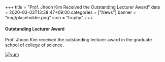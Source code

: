 +++
title = "Prof. Jhoon Kim Received the Outstanding Lecturer Award"
date = 2020-03-03T13:38:47+09:00
categories = ["News"]
banner = "img/placeholder.png"
icon = "trophy"
+++

<!--more-->

#### Outstanding Lecturer Award
Prof. Jhoon Kim received the outstanding lecturer award in the graduate school of college of science.
<br>

[![yum](../../../../../img/people/jhoonkim.jpg)](../../../../../people/jhoonkim)

<br>
